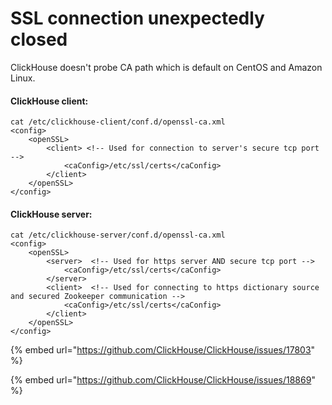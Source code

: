 # SSL connection unexpectedly closed

ClickHouse doesn't probe CA path which is default on CentOS and Amazon Linux.



#### ClickHouse client:

```markup
cat /etc/clickhouse-client/conf.d/openssl-ca.xml
<config>
    <openSSL>
        <client> <!-- Used for connection to server's secure tcp port -->
            <caConfig>/etc/ssl/certs</caConfig>
        </client>
    </openSSL>
</config>
```

#### ClickHouse server:

```markup
cat /etc/clickhouse-server/conf.d/openssl-ca.xml
<config>
    <openSSL>
        <server>  <!-- Used for https server AND secure tcp port -->
            <caConfig>/etc/ssl/certs</caConfig>
        </server>
        <client>  <!-- Used for connecting to https dictionary source and secured Zookeeper communication -->
            <caConfig>/etc/ssl/certs</caConfig>
        </client>
    </openSSL>
</config>
```

{% embed url="https://github.com/ClickHouse/ClickHouse/issues/17803" %}

{% embed url="https://github.com/ClickHouse/ClickHouse/issues/18869" %}





